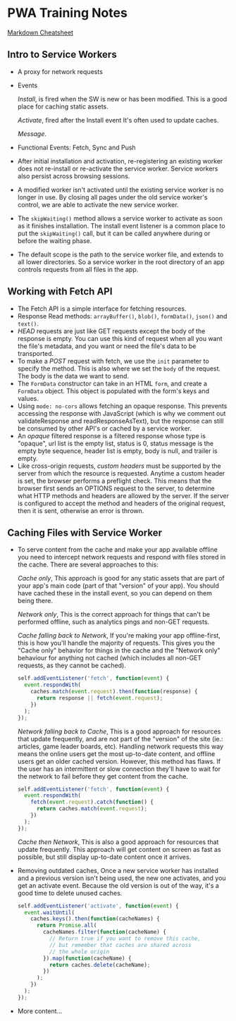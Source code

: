 # PWA Training Notes

[Markdown Cheatsheet](https://github.com/adam-p/markdown-here/wiki/Markdown-Cheatsheet)

## Intro to Service Workers
* A proxy for network requests
* Events

  _Install_, is fired when the SW is new or has been modified. This is a good place for caching static assets.

  _Activate_, fired after the Install event It's often used to update caches.

  _Message_.

* Functional Events: Fetch, Sync and Push
* After initial installation and activation, re-registering an existing worker does not re-install or re-activate the service worker. Service workers also persist across browsing sessions.
* A modified worker isn't activated until the existing service worker is no longer in use. By closing all pages under the old service worker's control, we are able to activate the new service worker.
* The `skipWaiting()` method allows a service worker to activate as soon as it finishes installation. The install event listener is a common place to put the `skipWaiting()` call, but it can be called anywhere during or before the waiting phase. 
* The default scope is the path to the service worker file, and extends to all lower directories. So a service worker in the root directory of an app controls requests from all files in the app.

## Working with Fetch API
* The Fetch API is a simple interface for fetching resources.
* Response Read methods: `arrayBuffer()`, `blob()`, `formData()`, `json()` and `text()`.
* _HEAD_ requests are just like GET requests except the body of the response is empty. You can use this kind of request when all you want the file's metadata, and you want or need the file's data to be transported.
* To make a _POST_ request with fetch, we use the `init` parameter to specify the method. This is also where we set the `body` of the request. The body is the data we want to send.
* The `FormData` constructor can take in an HTML `form`, and create a `FormData` object. This object is populated with the form's keys and values.
* Using `mode: no-cors` allows fetching an opaque response. This prevents accessing the response with JavaScript (which is why we comment out validateResponse and readResponseAsText), but the response can still be consumed by other API's or cached by a service worker.
* An _opaque_ filtered response is a filtered response whose type is "opaque", url list is the empty list, status is 0, status message is the empty byte sequence, header list is empty, body is null, and trailer is empty.
* Like cross-origin requests, _custom headers_ must be supported by the server from which the resource is requested. Anytime a custom header is set, the browser performs a preflight check. This means that the browser first sends an OPTIONS request to the server, to determine what HTTP methods and headers are allowed by the server. If the server is configured to accept the method and headers of the original request, then it is sent, otherwise an error is thrown.

## Caching Files with Service Worker
* To serve content from the cache and make your app available offline you need to intercept network requests and respond with files stored in the cache. There are several approaches to this:

  _Cache only_, This approach is good for any static assets that are part of your app's main code (part of that "version" of your app). You should have cached these in the install event, so you can depend on them being there.

  _Network only_, This is the correct approach for things that can't be performed offline, such as analytics pings and non-GET requests.

  _Cache falling back to Network_, If you're making your app offline-first, this is how you'll handle the majority of requests. This gives you the "Cache only" behavior for things in the cache and the "Network only" behaviour for anything not cached (which includes all non-GET requests, as they cannot be cached).

  ```javascript
  self.addEventListener('fetch', function(event) {
    event.respondWith(
      caches.match(event.request).then(function(response) {
        return response || fetch(event.request);
      })
    );
  });
  ```
  _Network falling back to Cache_, This is a good approach for resources that update frequently, and are not part of the "version" of the site (ie.: articles, game leader boards, etc). Handling network requests this way means the online users get the most up-to-date content, and offline users get an older cached version. However, this method has flaws. If the user has an intermittent or slow connection they'll have to wait for the network to fail before they get content from the cache.

  ```javascript
  self.addEventListener('fetch', function(event) {
    event.respondWith(
      fetch(event.request).catch(function() {
        return caches.match(event.request);
      })
    );
  });
  ```
  _Cache then Network_, This is also a good approach for resources that update frequently. This approach will get content on screen as fast as possible, but still display up-to-date content once it arrives.

* Removing outdated caches, Once a new service worker has installed and a previous version isn't being used, the new one activates, and you get an activate event. Because the old version is out of the way, it's a good time to delete unused caches.

  ```javascript
  self.addEventListener('activate', function(event) {
    event.waitUntil(
      caches.keys().then(function(cacheNames) {
        return Promise.all(
          cacheNames.filter(function(cacheName) {
            // Return true if you want to remove this cache,
            // but remember that caches are shared across
            // the whole origin
          }).map(function(cacheName) {
            return caches.delete(cacheName);
          })
        );
      })
    );
  });
  ```
* More content...